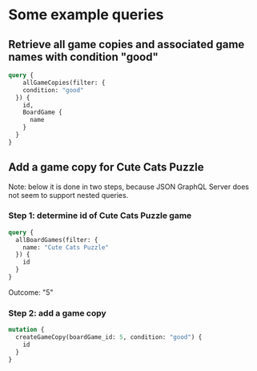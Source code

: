 # Some example queries

## Retrieve all game copies and associated game names with condition "good"

```graphql
query {
	allGameCopies(filter: {
    condition: "good"
  }) {
    id,
    BoardGame {
      name
    }
  }
}
```

## Add a game copy for Cute Cats Puzzle

Note: below it is done in two steps, because JSON GraphQL Server does not seem to support nested queries.

### Step 1: determine id of Cute Cats Puzzle game

```graphql
query {
  allBoardGames(filter: {
    name: "Cute Cats Puzzle"
  }) {
    id
  }
}
```

Outcome: "5"

### Step 2: add a game copy

```graphql
mutation {
  createGameCopy(boardGame_id: 5, condition: "good") {
    id
  }
}
```
